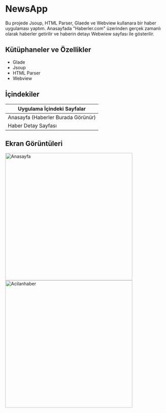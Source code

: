 # NewsApp
Bu projede  Jsoup, HTML Parser, Glaede ve Webview kullanara bir haber uygulaması yaptım. Anasayfada "Haberler.com" üzerinden gerçek zamanlı olarak haberler getirilir ve haberin detayı Webwiew sayfası ile gösterilir.

## Kütüphaneler ve Özellikler
<ul>
  <li>Glade</li>
  <li>Jsoup</li>
 <li>HTML Parser</li>
 <li>Webview</li>
  
</ul>

## İçindekiler

|    Uygulama İçindeki Sayfalar       |
|-----------|
| Anasayfa (Haberler Burada Görünür)  |
| Haber Detay Sayfası   |

## Ekran Görüntüleri
<div>
 
  <img src="https://github.com/FurkanUrhann/NewsApp/assets/130754219/3a2015b1-0641-40aa-a51e-ad11e961e876" alt="Anasayfa" width="400">
  <img src="https://github.com/FurkanUrhann/NewsApp/assets/130754219/196ef724-831a-4b50-9f86-79d0fd3263eb" alt="Acilanhaber" width ="400">



</div>

